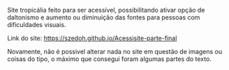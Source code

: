 Site tropicália feito para ser acessível, possibilitando ativar opção de daltonismo e aumento ou diminuição das fontes para pessoas com dificuldades visuais.

Link do site: https://szedoh.github.io/Acessisite-parte-final

Novamente, não é possivel alterar nada no site em questão de imagens ou coisas do tipo, o máximo que consegui foram algumas partes do texto.
